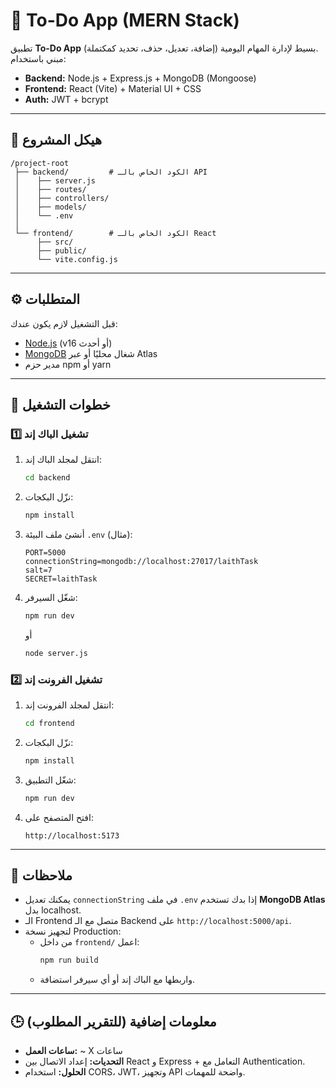 # 📝 To-Do App (MERN Stack)

تطبيق **To-Do App** بسيط لإدارة المهام اليومية (إضافة، تعديل، حذف، تحديد كمكتملة).  
مبني باستخدام:
- **Backend:** Node.js + Express.js + MongoDB (Mongoose)
- **Frontend:** React (Vite) + Material UI + CSS
- **Auth:** JWT + bcrypt

---

## 📂 هيكل المشروع
```
/project-root
 ├── backend/         # الكود الخاص بالـ API
 │    ├── server.js
 │    ├── routes/
 │    ├── controllers/
 │    ├── models/
 │    └── .env
 │
 └── frontend/        # الكود الخاص بالـ React
      ├── src/
      ├── public/
      └── vite.config.js
```

---

## ⚙️ المتطلبات
قبل التشغيل لازم يكون عندك:
- [Node.js](https://nodejs.org/) (v16 أو أحدث)
- [MongoDB](https://www.mongodb.com/) شغال محليًا أو عبر Atlas
- مدير حزم npm أو yarn

---

## 🚀 خطوات التشغيل

### 1️⃣ تشغيل الباك إند
1. انتقل لمجلد الباك إند:
   ```bash
   cd backend
   ```
2. نزّل البكجات:
   ```bash
   npm install
   ```
3. أنشئ ملف البيئة `.env` (مثال):
   ```env
   PORT=5000
   connectionString=mongodb://localhost:27017/laithTask
   salt=7
   SECRET=laithTask
   ```
4. شغّل السيرفر:
   ```bash
   npm run dev
   ```
   أو
   ```bash
   node server.js
   ```

### 2️⃣ تشغيل الفرونت إند
1. انتقل لمجلد الفرونت إند:
   ```bash
   cd frontend
   ```
2. نزّل البكجات:
   ```bash
   npm install
   ```
3. شغّل التطبيق:
   ```bash
   npm run dev
   ```
4. افتح المتصفح على:
   ```
   http://localhost:5173
   ```

---

## 📌 ملاحظات
- يمكنك تعديل `connectionString` في ملف `.env` إذا بدك تستخدم **MongoDB Atlas** بدل localhost.  
- الـ Frontend متصل مع الـ Backend على `http://localhost:5000/api`.  
- لتجهيز نسخة Production: 
  - من داخل `frontend/` اعمل:
    ```bash
    npm run build
    ```
  - واربطها مع الباك إند أو أي سيرفر استضافة.  

---

## 🕒 معلومات إضافية (للتقرير المطلوب)
- **ساعات العمل:** ~ X ساعات  
- **التحديات:** إعداد الاتصال بين React و Express + التعامل مع Authentication.  
- **الحلول:** استخدام CORS، JWT، وتجهيز API واضحة للمهمات.  
